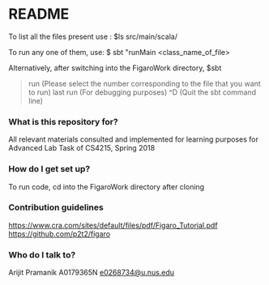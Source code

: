 # README #

To list all the files present use :
$ls src/main/scala/

To run any one of them, use:
$ sbt "runMain <class_name_of_file>

Alternatively, after switching into the FigaroWork directory, 
$sbt
> run
(Please select the number corresponding to the file that you want to run)
> last run
(For debugging purposes)
> ^D
(Quit the sbt command line)

### What is this repository for? ###

All relevant materials consulted and implemented for learning purposes for Advanced Lab Task of CS4215, Spring 2018

### How do I get set up? ###

To run code, cd into the FigaroWork directory after cloning

### Contribution guidelines ###

https://www.cra.com/sites/default/files/pdf/Figaro_Tutorial.pdf
https://github.com/p2t2/figaro

### Who do I talk to? ###

Arijit Pramanik
A0179365N
e0268734@u.nus.edu